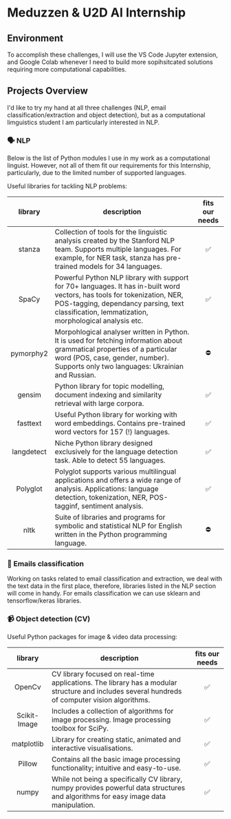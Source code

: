 # <b> Meduzzen & U2D AI Internship </b><br>

## Environment
To accomplish these challenges, I will use the VS Code Jupyter extension, and Google Colab whenever I need to build more sopihsitcated solutions requiring more computational capabilities.

## Projects Overview 
I'd like to try my hand at all three challenges (NLP, email classification/extraction and object detection), but as a computational limguistics student I am particularly interested in NLP.

### :speaking_head: NLP <br>

Below is the list of Python modules I use in my work as a computational linguist. However, not all of them fit our requirements for this Internship, particularly, due to the limited number of supported languages.

Useful libraries for tackling NLP problems:

| <center>library  | <center> description  | <center> fits our needs |
|:---:|---|:---:|
| stanza  | Collection of tools for the linguistic analysis created by the Stanford NLP team. Supports multiple languages. For example, for NER task, stanza has pre-trained models for 34 languages.   | :white_check_mark: | 
| SpaCy  | Powerful Python NLP library with support for 70+ languages. It has in-built word vectors, has tools for tokenization, NER, POS-tagging, dependancy parsing, text classification, lemmatization, morphological analysis etc. | :white_check_mark:  |   
| pymorphy2  | Morpohlogical analyser written in Python. It is used for fetching information about grammatical properties of a particular word (POS, case, gender, number). Supports only two languages: Ukrainian and Russian. | :no_entry:  |     
| gensim  | Python library for topic modelling, document indexing and similarity retrieval with large corpora. | :white_check_mark: |      
| fasttext  | Useful Python library for working with word embeddings. Contains pre-trained word vectors for 157 (!) languages.  | :white_check_mark: |    
| langdetect  | Niche Python library designed exclusively for the language detection task. Able to detect 55 languages. | :white_check_mark: |   
| Polyglot  | Polyglot supports various multilingual applications and offers a wide range of analysis. Applications: language detection, tokenization, NER, POS-tagginf, sentiment analysis. | :white_check_mark:  |   
| nltk  | Suite of libraries and programs for symbolic and statistical NLP for English written in the Python programming language. | :no_entry: |   

### :love_letter: Emails classification

Working on tasks related to email classification and extraction, we deal with the text data in the first place, therefore, libraries listed in the NLP section will come in handy. For emails classification we can use sklearn and tensorflow/keras libraries.

### :video_camera: Object detection (CV)

Useful Python packages for image & video data processing:

|library   | description  | fits our needs  |
|:---:|---|:---:|
| OpenCv  | CV library focused on real-time applications. The library has a modular structure and includes several hundreds of computer vision algorithms. | :white_check_mark: |
| Scikit-Image | Includes a collection of algorithms for image processing. Image processing toolbox for SciPy. | :white_check_mark:  |
| matplotlib | Library for creating static, animated and interactive visualisations. | :white_check_mark:  |
| Pillow | Contains all the basic image processing functionality; intuitive and easy-to-use. | :white_check_mark:  |
| numpy | While not being a specifically CV library, numpy provides powerful data structures and algorithms for easy image data manipulation. | :white_check_mark:  |



